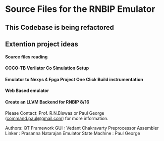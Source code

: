 # Source Files for the RNBIP Emulator

## This Codebase is being refactored

## Extention project ideas
#### Source files reading
#### COCO-TB Verilator Co Simulation Setup
#### Emulator to Nexys 4 Fpga Project One Click Build instrumentation
#### Web Based emulator
#### Create an LLVM Backend for RNBIP 8/16

Please Contact: Prof. R.N.Biswas or Paul George (command.paul@gmail.com) for more information.

Authors:
QT Framework GUI : Vedant Chakravarty
Preprocessor Assembler Linker : Prasanna Natarajan
Emulator State Machine : Paul George



